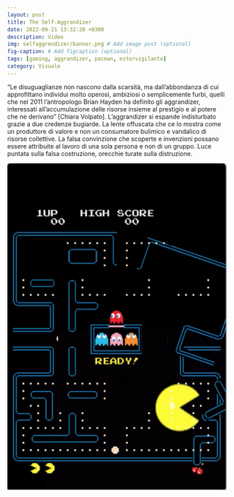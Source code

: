 ```yaml
---
layout: post
title: The Self-Aggrandizer
date: 2022-09-21 13:32:20 +0300
description: Video
img: selfaggrendizer/banner.png # Add image post (optional)
fig-caption: # Add figcaption (optional)
tags: [gaming, aggrandizer, pacman, estervigilante]
category: Visuale
---
```


“Le disuguaglianze non nascono dalla scarsità, ma dall’abbondanza di cui approfittano individui molto operosi, ambiziosi o semplicemente furbi, quelli che nel 2011 l’antropologo Brian Hayden ha definito gli aggrandizer, interessati all’accumulazione delle risorse insieme al prestigio e al potere che ne derivano” [Chiara Volpato].
L’aggrandizer si espande indisturbato grazie a due credenze bugiarde. La lente offuscata che ce lo mostra come un produttore di valore e non un consumatore bulimico e vandalico di risorse collettive.
La falsa convinzione che scoperte e invenzioni possano essere attribuite al lavoro di una sola persona e non di un gruppo.
Luce puntata sulla falsa costruzione, orecchie turate sulla distruzione.


![](../assets/img/selfaggrendizer/1.png)
